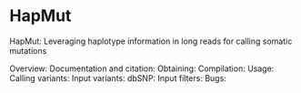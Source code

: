HapMut
=========

HapMut: Leveraging haplotype information in long reads for calling somatic mutations


Overview:
Documentation and citation:
Obtaining:
Compilation:
Usage:
Calling variants: Input variants:
dbSNP:
Input filters:
Bugs:
